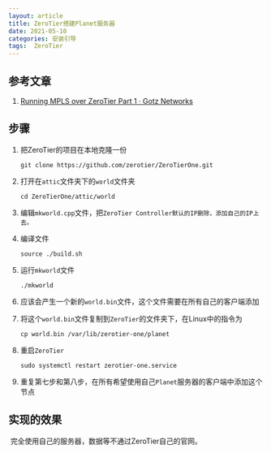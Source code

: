 ```yaml
---
layout: article
title: ZeroTier搭建Planet服务器
date: 2021-05-10
categories: 安装引导
tags:  ZeroTier
---
```


## 参考文章

1. [Running MPLS over ZeroTier Part 1 · Gotz Networks](https://gotz.co/2019/02/17/mpls-over-zerotier-pt-1/)

## 步骤

1. 把ZeroTier的项目在本地克隆一份

   ```shell
   git clone https://github.com/zerotier/ZeroTierOne.git
   ```

2. 打开在`attic`文件夹下的`world`文件夹

   ```shell
   cd ZeroTierOne/attic/world
   ```

3. 编辑`mkworld.cpp`文件，把`ZeroTier Controller默认的IP删除，添加自己的IP上去。`

4. 编译文件

   ```shell
   source ./build.sh
   ```

5. 运行`mkworld`文件

   ```shell
   ./mkworld
   ```

6. 应该会产生一个新的`world.bin`文件，这个文件需要在所有自己的客户端添加

7. 将这个`world.bin`文件复制到`ZeroTier`的文件夹下，在Linux中的指令为

   ```shell
   cp world.bin /var/lib/zerotier-one/planet
   ```

8. 重启`ZeroTier`

   ```shell
   sudo systemctl restart zerotier-one.service
   ```

9. 重复第七步和第八步，在所有希望使用自己`Planet`服务器的客户端中添加这个节点

## 实现的效果

​    完全使用自己的服务器，数据等不通过ZeroTier自己的官网。
